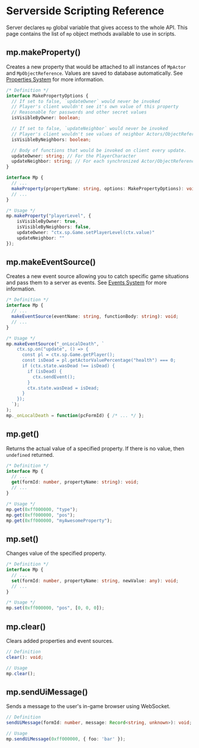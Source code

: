 # Serverside Scripting Reference

Server declares `mp` global variable that gives access to the whole API.
This page contains the list of `mp` object methods available to use in scripts.

## mp.makeProperty()

Creates a new property that would be attached to all instances of `MpActor` and `MpObjectReference`. Values are saved to database automatically. See [Properties System](docs_properties_system.md) for more information.

```typescript
/* Definition */
interface MakePropertyOptions {
  // If set to false, `updateOwner` would never be invoked
  // Player's client wouldn't see it's own value of this property
  // Reasonable for passwords and other secret values
  isVisibleByOwner: boolean;

  // If set to false, `updateNeighbor` would never be invoked
  // Player's client wouldn't see values of neighbor Actors/ObjectReferences
  isVisibleByNeighbors: boolean;

  // Body of functions that would be invoked on client every update.
  updateOwner: string; // For the PlayerCharacter
  updateNeighbor: string; // For each synchronized Actor/ObjectReference
}

interface Mp {
  // ...
  makeProperty(propertyName: string, options: MakePropertyOptions): void;
  // ...
}

/* Usage */
mp.makeProperty("playerLevel", {
    isVisibleByOwner: true,
    isVisibleByNeighbors: false,
    updateOwner: "ctx.sp.Game.setPlayerLevel(ctx.value)"
    updateNeighbor: ""
});
```

## mp.makeEventSource()

Creates a new event source allowing you to catch specific game situations and pass them to a server as events. See [Events System](docs_events_system.md) for more information.

```typescript
/* Definition */
interface Mp {
  // ...
  makeEventSource(eventName: string, functionBody: string): void;
  // ...
}

/* Usage */
mp.makeEventSource("_onLocalDeath", `
    ctx.sp.on("update", () => {
      const pl = ctx.sp.Game.getPlayer();
      const isDead = pl.getActorValuePercentage("health") === 0;
      if (ctx.state.wasDead !== isDead) {
        if (isDead) {
          ctx.sendEvent();
        }
        ctx.state.wasDead = isDead;
      }
    });
  `);
);
mp._onLocalDeath = function(pcFormId) { /* ... */ };
```

## mp.get()

Returns the actual value of a specified property. If there is no value, then `undefined` returned.

```typescript
/* Definition */
interface Mp {
  // ...
  get(formId: number, propertyName: string): void;
  // ...
}

/* Usage */
mp.get(0xff000000, "type");
mp.get(0xff000000, "pos");
mp.get(0xff000000, "myAwesomeProperty");
```

## mp.set()

Changes value of the specified property.

```typescript
/* Definition */
interface Mp {
  // ...
  set(formId: number, propertyName: string, newValue: any): void;
  // ...
}

/* Usage */
mp.set(0xff000000, "pos", [0, 0, 0]);
```

## mp.clear()

Clears added properties and event sources.

```typescript
// Definition
clear(): void;
```

```typescript
// Usage
mp.clear();
```

## mp.sendUiMessage()

Sends a message to the user's in-game browser using WebSocket.

```typescript
// Definition
sendUiMessage(formId: number, message: Record<string, unknown>): void;
```

```typescript
// Usage
mp.sendUiMessage(0xff000000, { foo: 'bar' });
```
